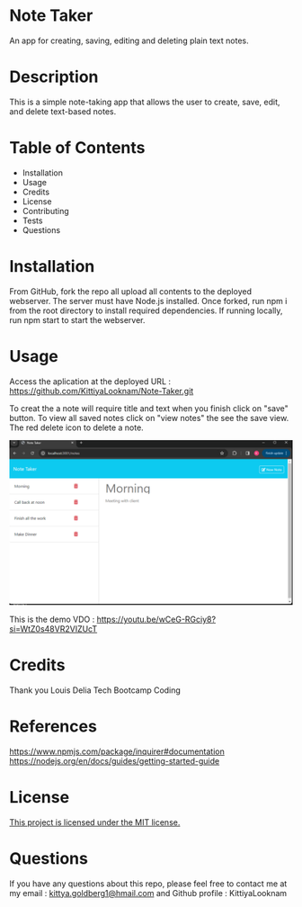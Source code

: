 # Note Taker 

An app for creating, saving, editing and deleting plain text notes.

# Description 
This is a simple note-taking app that allows the user to create, save, edit, and delete text-based notes.

# Table of Contents
- Installation
- Usage
- Credits
- License
- Contributing
- Tests
- Questions

#  Installation

From GitHub, fork the repo all upload all contents to the deployed webserver. The server must have Node.js installed. Once forked, run npm i from the root directory to install required dependencies. If running locally, run npm start to start the webserver.

# Usage

Access the aplication at the deployed URL : https://github.com/KittiyaLooknam/Note-Taker.git

To creat the a note will require title and text when you finish  click on "save" button. To view all saved notes click on "view notes" the see the save view. The red delete icon to delete a note.

![alt text](image.png)


This is the demo VDO : https://youtu.be/wCeG-RGciy8?si=WtZ0s48VR2VIZUcT

# Credits 
Thank you Louis Delia Tech Bootcamp Coding

# References 
https://www.npmjs.com/package/inquirer#documentation
https://nodejs.org/en/docs/guides/getting-started-guide
# License
[This project is licensed under the MIT license.](https://img.shields.io/badge/license-MIT-blue)

# Questions 
If you have any questions about this repo, please feel free to contact me at my email : kittya.goldberg1@hmail.com and Github profile : KittiyaLooknam


